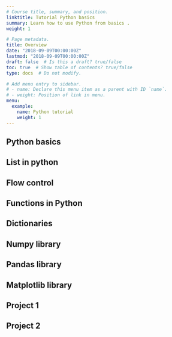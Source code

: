 ```yaml
---
# Course title, summary, and position.
linktitle: Tutorial Python basics
summary: Learn how to use Python from basics .
weight: 1

# Page metadata.
title: Overview
date: "2018-09-09T00:00:00Z"
lastmod: "2018-09-09T00:00:00Z"
draft: false  # Is this a draft? true/false
toc: true  # Show table of contents? true/false
type: docs  # Do not modify.

# Add menu entry to sidebar.
# - name: Declare this menu item as a parent with ID `name`.
# - weight: Position of link in menu.
menu:
  example:
    name: Python tutorial
    weight: 1
---
```


## Python basics

## List in python

## Flow control

## Functions in Python

## Dictionaries

## Numpy library

## Pandas library

## Matplotlib library

## Project 1

## Project 2
